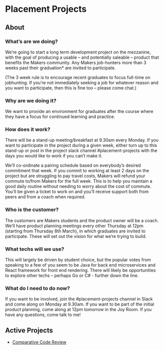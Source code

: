 # Placement Projects

## About

### What’s are we doing?

We’re going to start a long term development project on the mezzanine, with the goal of producing a usable – and potentially saleable – product that benefits the Makers community. Any Makers job-hunters more than 3 weeks past their graduation* are invited to participate.

(The 3 week rule is to encourage recent graduates to focus full-time on jobhunting. If you’re not immediately seeking a job for whatever reason and you want to participate, then this is fine too – please come chat.)

### Why are we doing it?

We want to provide an environment for graduates after the course where they have a focus for continued learning and practice.

### How does it work?

There will be a stand-up meeting/breakfast at 9.30am every Monday. If you want to participate in the project during a given week, either turn up to this stand-up or post in the project slack channel #placement-projects with the days you would like to work if you can’t make it.

We’ll co-ordinate a pairing schedule based on everybody’s desired commitment that week. If you commit to working at least 2 days on the project but are struggling to pay travel costs, Makers will refund your commute to/from Makers for the full week. This is to help you maintain a good daily routine without needing to worry about the cost of commute.
You’ll be given a ticket to work on and you’ll receive support both from peers and from a coach when required.

### Who is the customer?

The customers are Makers students and the product owner will be a coach. We’ll have product planning meetings every other Thursday at 12pm (starting from Thursday 8th March), in which graduates are invited to participate. These will set out the vision for what we’re trying to build.

### What techs will we use?

This will largely be driven by student choice, but the popular votes from speaking to a few of you seem to be Java for back end microservices and React framework for front end rendering. There will likely be opportunities to explore other techs – perhaps Go or C# - further down the line.

### What do I need to do now?

If you want to be involved, join the #placement-projects channel in Slack and come along on Monday at 9.30am.
If you want to be part of the initial product planning, come along at 12pm tomorrow in the Joy Room.
If you have any questions, come talk to me!

## Active Projects

* [Comparative Code Review](https://github.com/makersacademy/post-course/tree/main/placement-projects/comparative-code-review)
